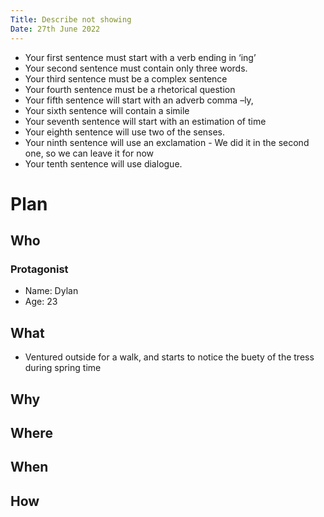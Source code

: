 ```yaml
---
Title: Describe not showing
Date: 27th June 2022
---
```


* Your first sentence must start with a verb ending in ‘ing’
* Your second sentence must contain only three words.
* Your third sentence must be a complex sentence
* Your fourth sentence must be a rhetorical question
* Your fifth sentence will start with an adverb comma –ly,
* Your sixth sentence will contain a simile
* Your seventh sentence will start with an estimation of time
* Your eighth sentence will use two of the senses.
* Your ninth sentence will use an exclamation - We did it in the second one, so
we can leave it for now
* Your tenth sentence will use dialogue.

# Plan
## Who
### Protagonist
* Name: Dylan
* Age: 23
## What
* Ventured outside for a walk, and starts to notice the buety of the tress
during spring time
## Why
## Where
## When
## How
